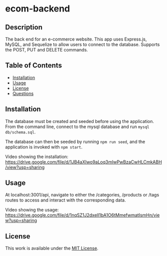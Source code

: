 # ecom-backend

## Description
The back end for an e-commerce website. This app uses Express.js, MySQL, and Sequelize to allow users to connect to the database. Supports the POST, PUT and DELETE commands.

## Table of Contents

- [Installation](#installation)
- [Usage](#usage)
- [License](#license)
- [Questions](#questions)

## Installation
The database must be created and seeded before using the application. From the command line, connect to the mysql database and run `mysql db/schema.sql`.

The database can then be seeded by running `npm run seed`, and the application is invoked with `npm start`.

Video showing the installation: https://drive.google.com/file/d/1JB4aXIwo9aLoq3mIwPwBzaCwHLCmkABH/view?usp=sharing


## Usage
At localhost:3001/api, navigate to either the /categories, /products or /tags routes to access and interact with the corresponding data.

Video showing the usage: https://drive.google.com/file/d/1nqSZ1J2dxell1bA1O6tMmefwmatIsmHn/view?usp=sharing


## License

This work is available under the [MIT License](https://opensource.org/licenses/MIT).